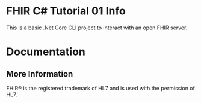 # FHIR C# Tutorial 01 Info

This is a basic .Net Core CLI project to interact with an open FHIR server.

# Documentation


## More Information

FHIR&reg; is the registered trademark of HL7 and is used with the permission of HL7. 